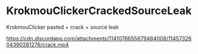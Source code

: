 # KrokmouClickerCrackedSourceLeak
KrokmouClicker pasted + crack + source leak

https://cdn.discordapp.com/attachments/1141076655679484008/1145732604390281276/crack.mp4
